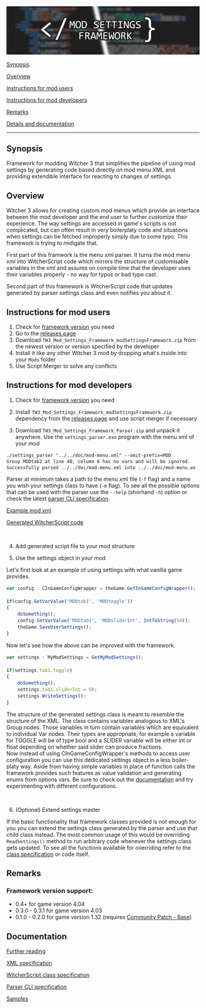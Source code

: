 <img src="doc/banner.jpg" alt="Logo"/>

<br>

[Synopsis](#synopsis)

[Overview](#overview)

[Instructions for mod users](#instructions-for-mod-users)

[Instructions for mod developers](#instructions-for-mod-developers)

[Remarks](#remarks)

[Details and documentation](#documentation)

---

## Synopsis
Framework for modding Witcher 3 that simplifies the pipeline of using mod settings by generating code based directly on mod menu XML and providing extendible interface for reacting to changes of settings.

## Overview
Witcher 3 allows for creating custom mod menus which provide an interface between the mod developer and the end user to further customize their experience. The way settings are accessed in game's scripts is not complicated, but can often result in very boilerplaty code and situations when settings can be fetched improperly simply due to some typo. This framework is trying to midigate that.

First part of this framwork is the menu xml parser. It turns the mod menu xml into WitcherScript code which mirrors the structure of customisable variables in the xml and assures on compile time that the developer uses their variables properly - no way for typos or bad type cast.

Second part of this framework is WitcherScript code that updates generated by parser settings class and even notifies you about it.

## Instructions for mod users

1. Check for [framework version](#framework-version-support) you need
2. Go to the [releases page](https://github.com/SpontanCombust/tw3-settings-framework/releases)
3. Download `TW3_Mod_Settings_Framework_modSettingsFramework.zip` from the newest version or version specified by the developer
4. Install it like any other Witcher 3 mod by dropping what's inside into your `Mods` folder
5. Use Script Merger to solve any conflicts

## Instructions for mod developers

1. Check for [framework version](#framework-version-support) you need

2. Install `TW3_Mod_Settings_Framework_modSettingsFramework.zip` dependency from the [releases page](https://github.com/SpontanCombust/tw3-settings-framework/releases) and use script merger if necessary


3. Download `TW3_Mod_Settings_Framework_Parser.zip` and unpack it anywhere. Use the `settings_parser.exe` program with the menu xml of your mod

```shell
./settings_parser "../../doc/mod-menu.xml" --omit-prefix=MOD
Group MODtab2 at line 40, column 6 has no vars and will be ignored.
Successfully parsed ../../doc/mod-menu.xml into ../../doc/mod-menu.ws
```
Parser at minimum takes a path to the menu xml file (`-f` flag) and a name you wish your settings class to have (`-m` flag).
To see all the possible options that can be used with the parser use the `--help` (shorhand `-h`) option or check the latest [parser CLI specification](doc/cli_specification.md). 

[Example mod xml](doc/mod-menu.xml)

[Generated WitcherScript code](doc/mod-menu.ws)

<br>

4. Add generated script file to your mod structure 
   
5. Use the settings object in your mod

Let's first look at an example of using settings with what vanilla game provides.
```js
var config : CInGameConfigWrapper = theGame.GetInGameConfigWrapper();

if(config.GetVarValue('MODtab1', 'MODtoggle'))
{
	doSomething();
	config.SetVarValue('MODtab1', 'MODsliderInt', IntToString(50));
	theGame.SaveUserSettings();
}
```

Now let's see how the above can be improved with the framework. 
```js
var settings : MyModSettings = GetMyModSettings();

if(settings.tab1.toggle)
{
	doSomething();
	settings.tab1.sliderInt = 50;
	settings.WriteSettings();
}
```

The structure of the generated settings class is meant to resemble the structure of the XML. The class contains variables analogous to XML's Group nodes. Those variables in turn contain variables which are equivalent to individual Var nodes. Their types are appropriate, for example a variable for TOGGLE will be of type bool and a SLIDER variable will be either int or float depending on whether said slider can produce fractions. <br>
Now instead of using CInGameConfigWrapper's methods to access user configuration you can use this dedicated settings object in a less boiler-platy way.
Aside from having simple variables in place of function calls the framework provides such features as value validation and generating enums from options vars. Be sure to check out the [documentation](#documentation) and try experimenting with different configurations.

<br>

6. (Optional) Extend settings master

If the basic functionality that framework classes provided is not enough for you you can extend the settings class generated by the parser and use that child class instead.
The most common usage of this would be overriding `ReadSettings()` method to run arbitrary code whenever the settings class gets updated. To see all the functions available for overriding refer to the [class specification](doc/class_specification.md) or code itself.


## Remarks

### Framework version support:
- 0.4+ for game version 4.04
- 0.3.0 - 0.3.1 for game version 4.03
- 0.1.0 - 0.2.0 for game version 1.32 (requires [Community Patch - Base](https://www.nexusmods.com/witcher3/mods/3652))


## Documentation
[Further reading](doc/details.md)

[XML specification](doc/xml_specification.md)

[WitcherScript class specification](doc/class_specification.md)

[Parser CLI specification](doc/cli_specification.md)

[Samples](samples)